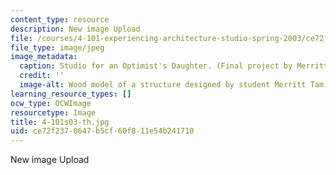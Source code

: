 ```yaml
---
content_type: resource
description: New image Upload
file: /courses/4-101-experiencing-architecture-studio-spring-2003/ce72f2370647b5cf60f811e54b241710_4-101s03-th.jpg
file_type: image/jpeg
image_metadata:
  caption: Studio for an Optimist's Daughter. (Final project by Merritt Tam.)
  credit: ''
  image-alt: Wood model of a structure designed by student Merritt Tam.
learning_resource_types: []
ocw_type: OCWImage
resourcetype: Image
title: 4-101s03-th.jpg
uid: ce72f237-0647-b5cf-60f8-11e54b241710
---
```

New image Upload

